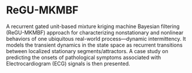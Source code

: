 # ReGU-MKMBF
A recurrent gated unit-based mixture kriging machine Bayesian filtering (ReGU-MKMBF) approach for characterizing nonstationary and nonlinear behaviors of one ubiquitous real-world process—dynamic intermittency. It models the transient dynamics in the state space as recurrent transitions between localized stationary segments/attractors. A case study on predicting the onsets of pathological symptoms associated with Electrocardiogram (ECG) signals is then presented. 
